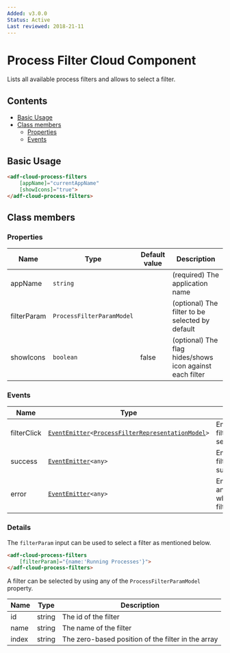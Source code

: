 ```yaml
---
Added: v3.0.0
Status: Active
Last reviewed: 2018-21-11
---
```


# Process Filter Cloud Component

Lists all available process filters and allows to select a filter.

## Contents

-   [Basic Usage](#basic-usage)
-   [Class members](#class-members)
    -   [Properties](#properties)
    -   [Events](#events)


## Basic Usage

```html
<adf-cloud-process-filters
    [appName]="currentAppName"
    [showIcons]="true">
</adf-cloud-process-filters>
```

## Class members

### Properties

| Name | Type | Default value | Description |
| ---- | ---- | ------------- | ----------- |
| appName | `string` |  | (required) The application name |
| filterParam | `ProcessFilterParamModel` |  | (optional) The filter to be selected by default |
| showIcons | `boolean` | false | (optional) The flag hides/shows icon against each filter |

### Events

| Name | Type | Description |
| ---- | ---- | ----------- |
| filterClick | [`EventEmitter`](https://angular.io/api/core/EventEmitter)`<`[`ProcessFilterRepresentationModel`](../../lib/process-services-cloud/src/lib/process-cloud/models/process-filter-cloud.model.ts)`>` | Emitted when a filter is selected/clicked. |
| success | [`EventEmitter`](https://angular.io/api/core/EventEmitter)`<any>` | Emitted when filters are loaded successfully. |
| error | [`EventEmitter`](https://angular.io/api/core/EventEmitter)`<any>` | Emitted when any error occurs while loading the filters. |

### Details

The `filterParam` input can be used to select a filter as mentioned below.

```html
<adf-cloud-process-filters
    [filterParam]="{name:'Running Processes'}">
</adf-cloud-process-filters>
```

A filter can be selected by using any of the `ProcessFilterParamModel` property.

| Name | Type | Description |
| ---- | ---- | ----------- |
| id | string | The id of the filter |
| name | string | The name of the filter |
| index | string | The zero-based position of the filter in the array |